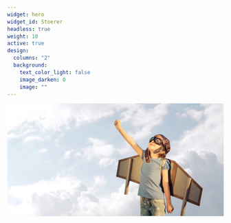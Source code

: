 ```yaml
---
widget: hero
widget_id: Stoerer
headless: true
weight: 10
active: true
design:
  columns: "2"
  background:
    text_color_light: false
    image_darken: 0
    image: ""
---
```

![](/assets/media/junge.jpg)